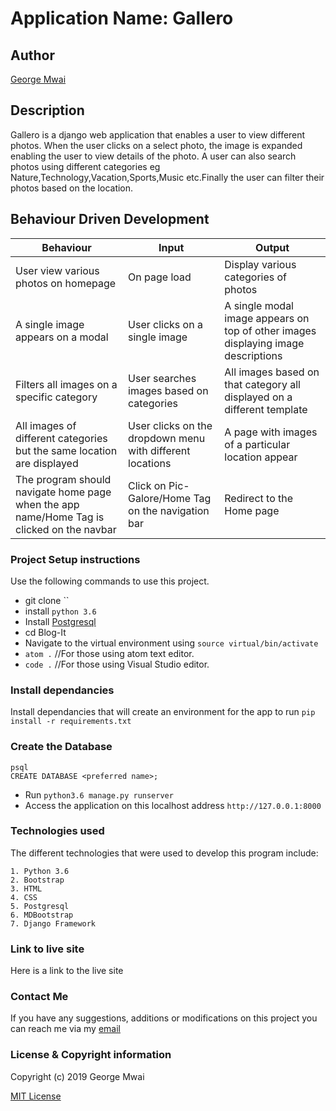# Application Name: Gallero

## Author
[George Mwai](https://github.com/gichimux)

## Description
 Gallero is a django web application that enables a user to view different photos. When the user clicks on a select photo, the image is expanded enabling the user to view details of the photo. A user can also search photos using different categories eg Nature,Technology,Vacation,Sports,Music etc.Finally the user can filter their photos based on the location.
## Behaviour Driven Development

| Behaviour                                                                                 | Input                                                     | Output                                                                            |
|-------------------------------------------------------------------------------------------|-----------------------------------------------------------|-----------------------------------------------------------------------------------|
| User view various photos on homepage                                                      | On page load                                              | Display various categories of photos                                              |
| A single image appears on a modal                                                         | User clicks on a single image                             | A single modal image appears on top of other images displaying image descriptions |
| Filters all images on a specific category                                                 | User searches images based on categories                  | All images based on that category all displayed on a different template           |
| All images of different categories but the same location are displayed                    | User clicks on the dropdown menu with different locations | A page with images of a particular location appear                                |
| The program should navigate home page when the app name/Home Tag is clicked on the navbar | Click on Pic-Galore/Home Tag  on the navigation bar       | Redirect to the Home page                                                         |
### Project Setup instructions
Use the following commands to use this project.
- git clone ``
- install `python 3.6`
- Install [Postgresql](https://www.postgresql.org/download/)
- cd Blog-It
- Navigate to the virtual environment using `source virtual/bin/activate`
- `atom .`  //For those using atom text editor.
- `code .`  //For those using Visual Studio editor.


### Install dependancies
Install dependancies that will create an environment for the app to run `pip install -r requirements.txt`

### Create the Database
```
psql
CREATE DATABASE <preferred name>;
```
- Run `python3.6 manage.py runserver`
- Access the application on this localhost address `http://127.0.0.1:8000`

### Technologies used
The different technologies that were used to develop this program include:
```
1. Python 3.6 
2. Bootstrap
3. HTML
4. CSS
5. Postgresql
6. MDBootstrap
7. Django Framework
```

### Link to live site
Here is a link to the live site 
### Contact Me
If you have any suggestions, additions or modifications on this project you can reach me via my [email](gichimu.dev@gmail.com)

### License  & Copyright information
Copyright (c) 2019 George Mwai

[MIT License](./LICENSE)   
